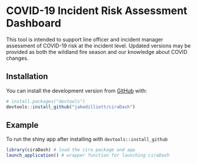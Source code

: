 
<!-- README.md is generated from README.Rmd. Please edit that file -->

# COVID-19 Incident Risk Assessment Dashboard

<!-- badges: start -->

<!-- badges: end -->

This tool is intended to support line officer and incident manager
assessment of COVID-19 risk at the incident level. Updated versions may
be provided as both the wildland fire season and our knowledge about
COVID changes.

## Installation

You can install the development version from
[GitHub](https://github.com/) with:

``` r
# install.packages("devtools")
devtools::install_github("jakedilliott/ciraDash")
```

## Example

To run the shiny app after installing with `devtools::install_github`

``` r
library(ciraDash) # load the cira package and app
launch_application() # wrapper function for launching ciraDash
```
